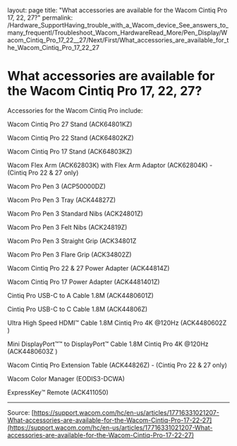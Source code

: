layout: page
title: "What accessories are available for the Wacom Cintiq Pro 17, 22, 27?"
permalink: /Hardware_SupportHaving_trouble_with_a_Wacom_device_See_answers_to_many_frequentl/Troubleshoot_Wacom_HardwareRead_More/Pen_Display/Wacom_Cintiq_Pro_17_22__27/Next/First/What_accessories_are_available_for_the_Wacom_Cintiq_Pro_17_22_27

# What accessories are available for the Wacom Cintiq Pro 17, 22, 27?

Accessories for the Wacom Cintiq Pro include:


Wacom Cintiq Pro 27 Stand (ACK64801KZ) 


Wacom Cintiq Pro 22 Stand (ACK64802KZ)


Wacom Cintiq Pro 17 Stand (ACK64803KZ)


Wacom Flex Arm (ACK62803K) with Flex Arm Adaptor (ACK62804K) - (Cintiq Pro 22 & 27 only)


Wacom Pro Pen 3 (ACP50000DZ)


Wacom Pro Pen 3 Tray (ACK44827Z)


Wacom Pro Pen 3 Standard Nibs (ACK24801Z)


Wacom Pro Pen 3 Felt Nibs (ACK24819Z)


Wacom Pro Pen 3 Straight Grip (ACK34801Z


Wacom Pro Pen 3 Flare Grip (ACK34802Z)


Wacom Cintiq Pro 22 & 27 Power Adapter (ACK44814Z)


Wacom Cintiq Pro 17 Power Adapter (ACK4481401Z)


Cintiq Pro USB-C to A Cable 1.8M (ACK4480601Z)


Cintiq Pro USB-C to C Cable 1.8M (ACK44806Z)


Ultra High Speed HDMI™ Cable 1.8M
Cintiq Pro 4K @120Hz (ACK4480602Z )


Mini DisplayPort™™ to DisplayPort™ Cable 1.8M
Cintiq Pro 4K @120Hz (ACK4480603Z )


Wacom Cintiq Pro Extension Table (ACK44826Z) - (Cintiq Pro 22 & 27 only)



Wacom Color Manager (EODIS3-DCWA)


ExpressKey™ Remote (ACK411050)

---
Source: [https://support.wacom.com/hc/en-us/articles/17716331021207-What-accessories-are-available-for-the-Wacom-Cintiq-Pro-17-22-27](https://support.wacom.com/hc/en-us/articles/17716331021207-What-accessories-are-available-for-the-Wacom-Cintiq-Pro-17-22-27)
